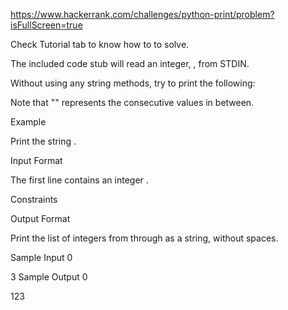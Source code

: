 https://www.hackerrank.com/challenges/python-print/problem?isFullScreen=true


Check Tutorial tab to know how to to solve.

The included code stub will read an integer, , from STDIN.

Without using any string methods, try to print the following:


Note that "" represents the consecutive values in between.

Example

Print the string .

Input Format

The first line contains an integer .

Constraints


Output Format

Print the list of integers from  through  as a string, without spaces.

Sample Input 0

3
Sample Output 0

123
